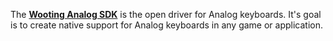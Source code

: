The [**Wooting Analog SDK**](https://github.com/WootingKb/wooting-analog-sdk) is the open driver for Analog keyboards. It's goal is to create native support for Analog keyboards in any game or application.